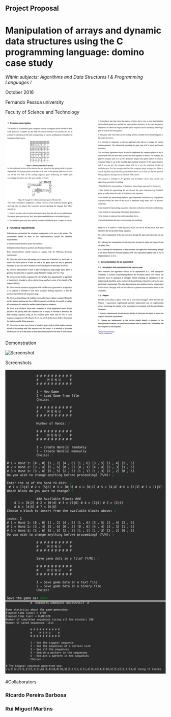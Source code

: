 ## Project Proposal
# Manipulation of arrays and dynamic data structures using the C programming language: domino case study
*Within subjects: Algorithms and Data Structures I & Programming Languages I*

October 2016

Fernando Pessoa university

Faculty of Science and Technology


![Screenshot](screenshot-1.png)
![Screenshot](screenshot-2.png)


Demonstration

![Screenshot](demo.gif)


Screenshots


![Screenshot](screenshot-3.png)
![Screenshot](screenshot-4.png)




#Collaborators

### Ricardo Pereira Barbosa

### Rui Miguel Martins
